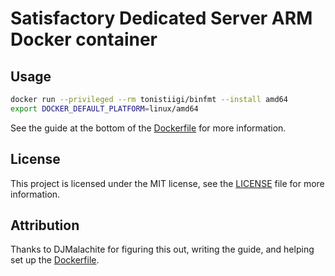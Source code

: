# Satisfactory Dedicated Server ARM Docker container

## Usage

```bash
docker run --privileged --rm tonistiigi/binfmt --install amd64
export DOCKER_DEFAULT_PLATFORM=linux/amd64
```

See the guide at the bottom of the [Dockerfile](Dockerfile) for more information.

## License

This project is licensed under the MIT license, see the [LICENSE](LICENSE) file for more information.

## Attribution

Thanks to DJMalachite for figuring this out, writing the guide, and helping set up the [Dockerfile](Dockerfile).
